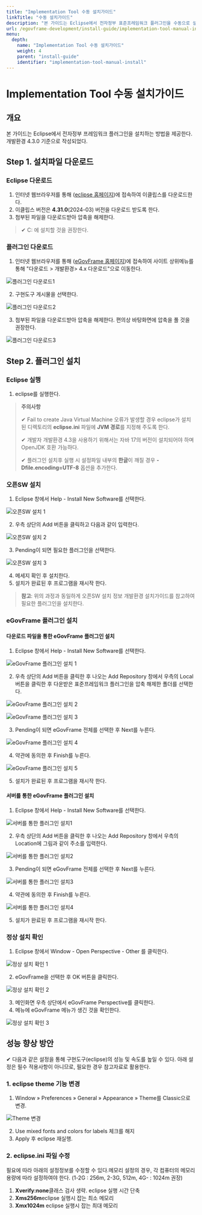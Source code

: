 ```yaml
---
title: "Implementation Tool 수동 설치가이드"
linkTitle: "수동 설치가이드"
description: "본 가이드는 Eclipse에서 전자정부 표준프레임워크 플러그인을 수동으로 설치하는 방법을 가이드한다."
url: /egovframe-development/install-guide/implementation-tool-manual-install/
menu:
  depth:
    name: "Implementation Tool 수동 설치가이드"
    weight: 4
    parent: "install-guide"
    identifier: "implementation-tool-manual-install"
---
```

# Implementation Tool 수동 설치가이드

## 개요

본 가이드는 Eclipse에서 전자정부 프레임워크 플러그인을 설치하는 방법을 제공한다.
개발환경 4.3.0 기준으로 작성되었다.

## Step 1. 설치파일 다운로드

### Eclipse 다운로드

1. 인터넷 웹브라우저를 통해 ([eclipse 홈페이지](https://www.eclipse.org/downloads/packages/))에 접속하여 이클립스를 다운로드한다.
2. 이클립스 버전은 **4.31.0**(2024-03) 버전을 다운로드 받도록 한다.
3. 첨부된 파일을 다운로드받아 압축을 해제한다.

> ✔ C: 에 설치할 것을 권장한다.

### 플러그인 다운로드

1. 인터넷 웹브라우저를 통해 ([eGovFrame 홈페이지](https://www.egovframe.go.kr/))에 접속하여 사이트 상위메뉴를 통해 "다운로드 > 개발환경> 4.x 다운로드"으로 이동한다.

![플러그인 다운로드1](./images/plugin-download-1.png)

2. 구현도구 게시물을 선택한다.

![플러그인 다운로드2](./images/plugin-download-2.png)

3. 첨부된 파일을 다운로드받아 압축을 해제한다. 편의상 바탕화면에 압축을 풀 것을 권장한다.

![플러그인 다운로드3](./images/plugin-download-3.png)


## Step 2. 플러그인 설치

### Eclipse 실행

1. eclipse를 실행한다.

> **주의사항**
>
> ✔ Fail to create Java Virtual Machine 오류가 발생할 경우 eclipse가 설치된 디렉토리의 **eclipse.ini** 파일에 **JVM 경로**를 지정해 주도록 한다.
>
> ✔ 개발자 개발환경 4.3을 사용하기 위해서는 자바 17의 버전이 설치되어야 하며 OpenJDK 호환 가능하다.
>
> ✔ 플러그인 설치후 실행 시 설정파일 내부의 **한글**이 깨질 경우 **-Dfile.encoding=UTF-8** 옵션을 추가한다.

### 오픈SW 설치

1. Eclipse 창에서 Help - Install New Software를 선택한다.

![오픈SW 설치 1](./images/opensource-install-1.png)

2. 우측 상단의 Add 버튼을 클릭하고 다음과 같이 입력한다.

![오픈SW 설치 2](./images/opensource-install-2.png)

3. Pending이 되면 필요한 플러그인을 선택한다.

![오픈SW 설치 3](./images/opensource-install-3.png)

4. 메세지 확인 후 설치한다.
5. 설치가 완료된 후 프로그램을 재시작 한다.

> **참고**: 위의 과정과 동일하게 오픈SW 설치 정보 개발환경 설치가이드를 참고하여 필요한 플러그인을 설치한다.

### eGovFrame 플러그인 설치

#### 다운로드 파일을 통한 eGovFrame 플러그인 설치

1. Eclipse 창에서 Help - Install New Software를 선택한다.

![eGovFrame 플러그인 설치 1](./images/egovframe-plugin-install-1.png)

2. 우측 상단의 Add 버튼을 클릭한 후 나오는 Add Repository 창에서 우측의 Local 버튼을 클릭한 후 다운받은 표준프레임워크 플러그인을 압축 해제한 폴더를 선택한다.

![eGovFrame 플러그인 설치 2](./images/egovframe-plugin-install-2.png)

![eGovFrame 플러그인 설치 3](./images/egovframe-plugin-install-3.png)

3. Pending이 되면 eGovFrame 전체를 선택한 후 Next를 누른다.

![eGovFrame 플러그인 설치 4](./images/egovframe-plugin-install-4.png)

4. 약관에 동의한 후 Finish를 누른다.

![eGovFrame 플러그인 설치 5](./images/egovframe-plugin-install-5.png)

5. 설치가 완료된 후 프로그램을 재시작 한다.

#### 서버를 통한 eGovFrame 플러그인 설치

1. Eclipse 창에서 Help - Install New Software를 선택한다.

![서버를 통한 플러그인 설치1](./images/server-plugin-install-1.png)

2. 우측 상단의 Add 버튼을 클릭한 후 나오는 Add Repository 창에서 우측의 Location에 그림과 같이 주소를 입력한다.

![서버를 통한 플러그인 설치2](./images/server-plugin-install-2.png)

3. Pending이 되면 eGovFrame 전체를 선택한 후 Next를 누른다.

![서버를 통한 플러그인 설치3](./images/server-plugin-install-3.png)

4. 약관에 동의한 후 Finish를 누른다.

![서버를 통한 플러그인 설치4](./images/server-plugin-install-4.png)

5. 설치가 완료된 후 프로그램을 재시작 한다.

### 정상 설치 확인

1. Eclipse 창에서 Window - Open Perspective - Other 를 클릭한다.

![정상 설치 확인 1](./images/install-check-1.png)

2. eGovFrame을 선택한 후 OK 버튼을 클릭한다.

![정상 설치 확인 2](./images/install-check-2.png)

3. 메인화면 우측 상단에서 eGovFrame Perspective를 클릭한다.
4. 메뉴에 eGovFrame 메뉴가 생긴 것을 확인한다.

![정상 설치 확인 3](./images/install-check-3.png)

## 성능 향상 방안

✔ 다음과 같은 설정을 통해 구현도구(eclipse)의 성능 및 속도를 높일 수 있다. 아래 설정은 필수 적용사항이 아니므로, 필요한 경우 참고자료로 활용한다.

### 1. eclipse theme 기능 변경

1. Window » Preferences » General » Appearance » Theme를 Classic으로 변경.

![Theme 변경](./images/appearance-change.jpg)

2. Use mixed fonts and colors for labels 체크를 해지
3. Apply 후 eclipse 재실행.

### 2. eclipse.ini 파일 수정

필요에 따라 아래의 설정정보를 수정할 수 있다.메모리 설정의 경우, 각 컴퓨터의 메모리 용량에 따라 설정하여야 한다. (1-2G : 256m, 2-3G, 512m, 4G- : 1024m 권장)

1. **Xverify:none**클래스 검사 생략. eclipse 실행 시간 단축
2. **Xms256m**eclipse 실행시 잡는 최소 메모리
3. **Xmx1024m**
   eclipse 실행시 잡는 최대 메모리
